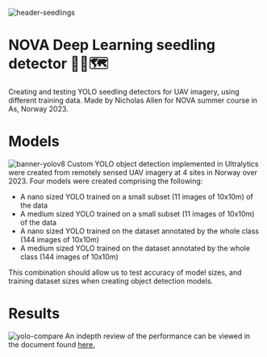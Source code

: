 ![header-seedlings](https://github.com/nickallen0/NOVA_takehome/assets/45595516/4cf3dfed-db99-42f3-b219-875d494e8ce1)
# NOVA Deep Learning seedling detector 🔎🌲🗺️
Creating and testing YOLO seedling detectors for UAV imagery, using different training data.
Made by Nicholas Allen for NOVA summer course in As, Norway 2023.

# Models
![banner-yolov8](https://github.com/nickallen0/NOVA_takehome/assets/45595516/f164222e-d3d1-4b14-bb36-0e0493d826d4)
Custom YOLO object detection implemented in Ultralytics were created from remotely sensed UAV imagery at 4 sites in Norway over 2023. Four models were created comprising the following:
- A nano sized YOLO trained on a small subset (11 images of 10x10m) of the data
- A medium sized YOLO trained on a small subset (11 images of 10x10m) of the data
- A nano sized YOLO trained on the dataset annotated by the whole class (144 images of 10x10m)
- A medium sized YOLO trained on the dataset annotated by the whole class (144 images of 10x10m)

This combination should allow us to test accuracy of model sizes, and training dataset sizes when creating object detection models.

# Results
![yolo-compare](https://github.com/nickallen0/NOVA_takehome/assets/45595516/ebdeafea-47c9-4fc4-b4ba-35d29b7d48ba)
An indepth review of the performance can be viewed in the document found [here.](https://newcastle-my.sharepoint.com/:w:/g/personal/c0062193_newcastle_ac_uk/EfQ2mx4XNSxAqEuHYFTkcF8BCEF6CsrMam9mY3tl9h1tcw?e=jSPRiC)

